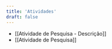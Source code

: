 ```yaml
---
title: 'Atividades'
draft: false
---
```


- [[Atividade de Pesquisa - Descrição]]
- [[Atividade de Pesquisa]]



